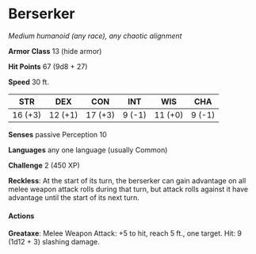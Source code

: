 # Berserker
*Medium humanoid (any race), any chaotic alignment*

**Armor Class** 13 (hide armor)

**Hit Points** 67 (9d8 + 27)

**Speed** 30 ft.

**STR**|**DEX**|**CON**|**INT**|**WIS**|**CHA**
-------|-------|-------|-------|-------|-------
16 (+3)|12 (+1)|17 (+3)|9 (-1)|11 (+0) |9 (-1)

**Senses** passive Perception 10

**Languages** any one language (usually Common)

**Challenge** 2 (450 XP)

**Reckless**: At the start of its turn, the berserker can gain advantage on all melee weapon attack rolls during that turn, but attack rolls against it have advantage until the start of its next turn.

#### Actions
**Greataxe**: Melee Weapon Attack: +5 to hit, reach 5 ft., one target. Hit: 9 (1d12 + 3) slashing damage.
